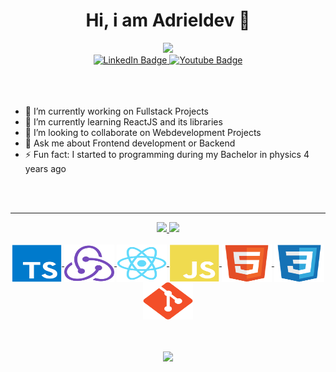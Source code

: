

<div align = 'center'>
<h1>Hi, i am Adrieldev 👋 </h1>
</div>

<div id="header" align="center">
  <img src="https://media.giphy.com/media/M9gbBd9nbDrOTu1Mqx/giphy.gif" width="100"/>
</div>

<div id="badges" align='center'>
  <a href="https://www.linkedin.com/in/adriel-alberto-109410230/">
    <img src="https://img.shields.io/badge/LinkedIn-blue?style=for-the-badge&logo=linkedin&logoColor=white" alt="LinkedIn Badge"/>
  </a>
  <a href="https://www.youtube.com/channel/UCav8gt_NjZ3setL3n3BYX3Q">
    <img src="https://img.shields.io/badge/YouTube-red?style=for-the-badge&logo=youtube&logoColor=white" alt="Youtube Badge"/>
  </a>
  
</div>
<div align='center'> 
  <img src="https://komarev.com/ghpvc/?username=adrielldev&style=flat-square&color=blue" alt=""/>
</div>
<br><br>



- 🔭 I’m currently working on Fullstack Projects
- 🌱 I’m currently learning ReactJS and its libraries
- 👯 I’m looking to collaborate on Webdevelopment Projects
- 💬 Ask me about Frontend development or Backend
- ⚡ Fun fact: I started to programming during my Bachelor in physics 4 years ago


<br><br>
<hr>
<div align="center">
  <a href="https://github.com/adrielldev">
  <img height="180em" src="https://github-readme-stats.vercel.app/api?username=adrielldev&show_icons=true&theme=nord&include_all_commits=true&count_private=true"/>
  <img height="180em"  src="https://github-readme-stats.vercel.app/api/top-langs/?username=adrielldev&layout=compact&langs_count=7&theme=nord"/>
</div>
<div style="display: inline_block" align='center'><br>
<img align="center" alt="typescript" height="60" width="80" src="https://raw.githubusercontent.com/devicons/devicon/1119b9f84c0290e0f0b38982099a2bd027a48bf1/icons/typescript/typescript-original.svg">
  <img align="center" alt="redux" height="60" width="80" src="https://raw.githubusercontent.com/devicons/devicon/1119b9f84c0290e0f0b38982099a2bd027a48bf1/icons/redux/redux-original.svg">
<img align="center" alt="React" height="60" width="80" src="https://raw.githubusercontent.com/devicons/devicon/master/icons/react/react-original.svg">
  <img align="center" alt="Js" height="60" width="80" src="https://raw.githubusercontent.com/devicons/devicon/master/icons/javascript/javascript-plain.svg">
  
  <img align="center" alt="HTML" height="60" width="80" src="https://raw.githubusercontent.com/devicons/devicon/master/icons/html5/html5-original.svg">
  <img align="center" alt="CSS" height="60" width="80" src="https://raw.githubusercontent.com/devicons/devicon/master/icons/css3/css3-original.svg">

  <img align="center" alt="Js" height="60" width="80" src="https://raw.githubusercontent.com/devicons/devicon/1119b9f84c0290e0f0b38982099a2bd027a48bf1/icons/git/git-original.svg">
</div>
<br>
<br>
<br>
<div align='center'> 
  <img src='https://www.codewars.com/users/adrieldev/badges/large'>
</div>


